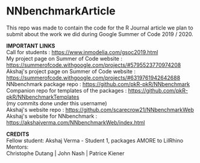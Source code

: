 # NNbenchmarkArticle

This repo was made to contain the code for the R Journal article 
we plan to submit about the work we did during Google Summer of Code 2019 / 2020.

**IMPORTANT LINKS**  
Call for students                                 : https://www.inmodelia.com/gsoc2019.html   
My project page on Summer of Code website         : https://summerofcode.withgoogle.com/projects/#5795523770974208  
Akshaj's project page on Summer of Code website   : https://summerofcode.withgoogle.com/projects/#6319761942642688  
NNbenchmark package repo                          : https://github.com/pkR-pkR/NNbenchmark  
Companion repo for templates of the packages      : https://github.com/pkR-pkR/NNbenchmarkTemplates  
(my commits done under this username)  
Akshaj's website repo                             : https://github.com/scarecrow21/NNbenchmarkWeb  
Akshaj's website for NNbenchmark                  : https://akshajverma.com/NNbenchmarkWeb/index.html  

**CREDITS**  
Fellow student: Akshaj Verma - Student 1, packages AMORE to LilRhino  
Mentors:   
Christophe Dutang |
John Nash |
Patrice Kiener 
